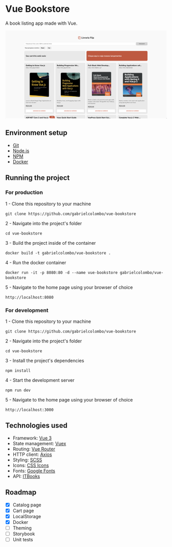 # Vue Bookstore

A book listing app made with Vue.

[![A book listing app made with Vue by Gabriel Colombo](thumbnail.png)](demo.webm)

## Environment setup

- [Git](https://git-scm.com/)
- [Node.js](https://nodejs.org/en/)
- [NPM](https://www.npmjs.com/)
- [Docker](https://www.docker.com/)

## Running the project

### For production

1 - Clone this repository to your machine

```
git clone https://github.com/gabrielcolombo/vue-bookstore
```

2 - Navigate into the project's folder

```
cd vue-bookstore
```

3 - Build the project inside of the container

```
docker build -t gabrielcolombo/vue-bookstore .
```

4 - Run the docker container

```
docker run -it -p 8080:80 -d --name vue-bookstore gabrielcolombo/vue-bookstore
```

5 - Navigate to the home page using your browser of choice

```
http://localhost:8080
```

### For development

1 - Clone this repository to your machine

```
git clone https://github.com/gabrielcolombo/vue-bookstore
```

2 - Navigate into the project's folder

```
cd vue-bookstore
```

3 - Install the project's dependencies

```
npm install
```

4 - Start the development server

```
npm run dev
```

5 - Navigate to the home page using your browser of choice

```
http://localhost:3000
```

## Technologies used

- Framework: [Vue 3](https://v3.vuejs.org/)
- State management: [Vuex](https://vuex.vuejs.org/)
- Routing: [Vue Router](https://router.vuejs.org/)
- HTTP client: [Axios](https://github.com/axios/axios)
- Styling: [SCSS](https://sass-lang.com/)
- Icons: [CSS Icons](http://css.gg/)
- Fonts: [Google Fonts](https://fonts.google.com/)
- API: [ITBooks](https://api.itbook.store/#api-overview)

## Roadmap

- [x] Catalog page
- [x] Cart page
- [x] LocalStorage
- [x] Docker
- [ ] Theming
- [ ] Storybook
- [ ] Unit tests
